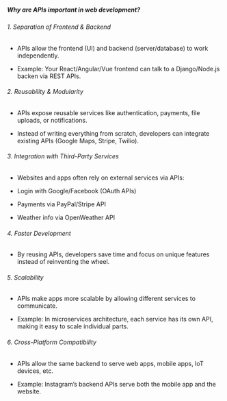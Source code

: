 ##### Why are APIs important in web development?

###### 1. Separation of Frontend & Backend

-  APIs allow the frontend (UI) and backend (server/database) to work independently.

- Example: Your React/Angular/Vue frontend can talk to a Django/Node.js backen via REST APIs.

###### 2. Reusability & Modularity

- APIs expose reusable services like authentication, payments, file uploads, or notifications.

- Instead of writing everything from scratch, developers can integrate existing APIs (Google Maps, Stripe, Twilio).

###### 3. Integration with Third-Party Services

- Websites and apps often rely on external services via APIs:

- Login with Google/Facebook (OAuth APIs)

- Payments via PayPal/Stripe API

- Weather info via OpenWeather API

###### 4. Faster Development

- By reusing APIs, developers save time and focus on unique features instead of reinventing the wheel.

###### 5. Scalability

- APIs make apps more scalable by allowing different services to communicate.

- Example: In microservices architecture, each service has its own API, making it easy to scale individual parts.

###### 6. Cross-Platform Compatibility

- APIs allow the same backend to serve web apps, mobile apps, IoT devices, etc.

- Example: Instagram’s backend APIs serve both the mobile app and the website.
